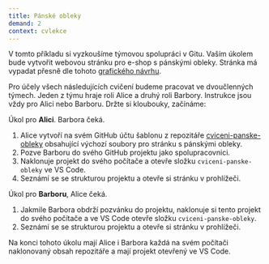 ```yaml
---
title: Pánské obleky
demand: 2
context: cvlekce
---
```


V tomto příkladu si vyzkoušíme týmovou spolupráci v Gitu. Vaším úkolem bude vytvořit webovou stránku pro e-shop s pánskými obleky. Stránka má vypadat přesně dle tohoto [grafického návrhu](assets/layout.png).

Pro účely všech následujících cvičení budeme pracovat ve dvoučlenných týmech. Jeden z týmu hraje roli Alice a druhý roli Barbory. Instrukce jsou vždy pro Alici nebo Barboru. Držte si kloubouky, začínáme:

Úkol pro **Alici**. Barbora čeká.

1. Alice vytvoří na svém GitHub účtu šablonu z repozitáře [cviceni-panske-obleky](https://github.com/Czechitas-podklady-WEB/cviceni-panske-obleky) obsahující výchozí soubory pro stránku s pánskými obleky.
1. Pozve Barboru do svého GitHub projektu jako spolupracovnici.
1. Naklonuje projekt do svého počítače a otevře složku `cviceni-panske-obleky` ve VS Code.
1. Seznámí se se strukturou projektu a otevře si stránku v prohlížeči.

Úkol pro **Barboru**, Alice čeká.

1. Jakmile Barbora obdrží pozvánku do projektu, naklonuje si tento projekt do svého počítače a ve VS Code otevře složku `cviceni-panske-obleky`.
1. Seznámí se se strukturou projektu a otevře si stránku v prohlížeči.

Na konci tohoto úkolu mají Alice i Barbora každá na svém počítači naklonovaný obsah repozitáře a mají projekt otevřený ve VS Code.
